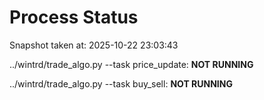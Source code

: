 # Process Status

Snapshot taken at: 2025-10-22 23:03:43

../wintrd/trade_algo.py --task price_update: **NOT RUNNING**

../wintrd/trade_algo.py --task buy_sell: **NOT RUNNING**

